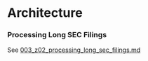 # Architecture

### Processing Long SEC Filings
See [003_z02_processing_long_sec_filings.md](./003_z02_processing_long_sec_filings.md)
